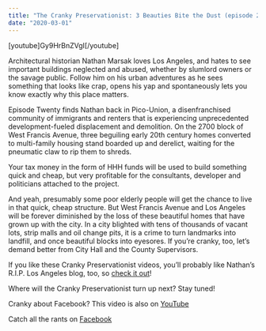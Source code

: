 ```yaml
---
title: "The Cranky Preservationist: 3 Beauties Bite the Dust (episode 20)"
date: "2020-03-01"
---
```


\[youtube\]Gy9HrBnZVgI\[/youtube\]

Architectural historian Nathan Marsak loves Los Angeles, and hates to see important buildings neglected and abused, whether by slumlord owners or the savage public. Follow him on his urban adventures as he sees something that looks like crap, opens his yap and spontaneously lets you know exactly why this place matters.

Episode Twenty finds Nathan back in Pico-Union, a disenfranchised community of immigrants and renters that is experiencing unprecedented development-fueled displacement and demolition. On the 2700 block of West Francis Avenue, three beguiling early 20th century homes converted to multi-family housing stand boarded up and derelict, waiting for the pneumatic claw to rip them to shreds.

Your tax money in the form of HHH funds will be used to build something quick and cheap, but very profitable for the consultants, developer and politicians attached to the project.

And yeah, presumably some poor elderly people will get the chance to live in that quick, cheap structure. But West Francis Avenue and Los Angeles will be forever diminished by the loss of these beautiful homes that have grown up with the city. In a city blighted with tens of thousands of vacant lots, strip malls and oil change pits, it is a crime to turn landmarks into landfill, and once beautiful blocks into eyesores. If you’re cranky, too, let’s demand better from City Hall and the County Supervisors.

If you like these Cranky Preservationist videos, you’ll probably like Nathan’s R.I.P. Los Angeles blog, too, so [check it out](http://www.RIPLosAngeles.com)!

Where will the Cranky Preservationist turn up next? Stay tuned!

Cranky about Facebook? This video is also on [YouTube](https://youtu.be/Gy9HrBnZVgI)

Catch all the rants on [Facebook](https://www.facebook.com/search/videos/?q=%23thecrankypreservationist#thecrankypreservationist)
